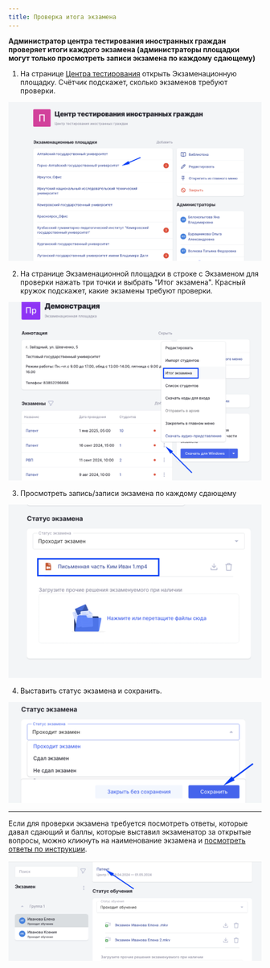 ```yaml
---
title: Проверка итога экзамена
---
```


**Администратор центра тестирования иностранных граждан проверяет итоги каждого экзамена (администраторы площадки могут только просмотреть записи экзамена по каждому сдающему)**

1. На странице [Центра тестирования](https://www.odin.study/ru/Division/Info/2924) открыть Экзаменационную площадку. Счётчик подскажет, сколько экзаменов требуют проверки.

![](<./image (303).png>)

2. На странице Экзаменационной площадки в строке с Экзаменом для проверки нажать три точки и выбрать "Итог экзамена". Красный кружок подскажет, какие экзамены требуют проверки.

![](<./image (304).png>)

3. Просмотреть запись/записи экзамена по каждому сдающему

![](<./image (306).png>)

4. Выставить статус экзамена и сохранить.

![](<./image (307).png>)

---

Если для проверки экзамена требуется посмотреть ответы, которые давал сдающий и баллы, которые выставил экзаменатор за открытые вопросы, можно кликнуть на наименование экзамена и [посмотреть ответы по инструкции](./proverka-otkrytykh-voprosov-v-testirovanii#otkryt-so-stranica-ekzamena).

![](<./image (195).png>)
